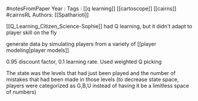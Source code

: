 #notesFromPaper
Year   :
Tags   : [[q learning]] [[cartoscope]] [[cairns]] #cairnsRL
Authors: [[Spatharioti]]

[[Q_Learning_Citizen_Science-Sophie]] had Q learning, but it didn't adapt to player skill on the fly

generate data by simulating players from a variety of [[player modeling|player models]]

0.95 discount factor, 0.1 learning rate. Used weighted Q picking

The state was the levels that had just been played and the number of mistakes that had been made in those levels (to decrease state space, players were categorized as G,B,U instead of having it be a limitless space of numbers)
